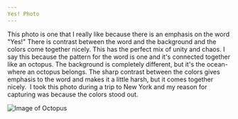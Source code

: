 ```yaml
---
Yes! Photo
---
```


This photo is one that I really like because there is an emphasis on the word "Yes!" There is contrast between the word and the background and the colors come together nicely. This has the perfect mix of unity and chaos. I say this because the pattern for the word is one and it's connected together like an octopus. The background is completely different, but it's the ocean- where an octopus belongs. The sharp contrast between the colors gives emphasis to the word and makes it a little harsh, but it comes together nicely. 
I took this photo during a trip to New York and my reason for capturing was because the colors stood out. 

![Image of Octopus](https://octodex.github.com/images/octopus.jpg)
